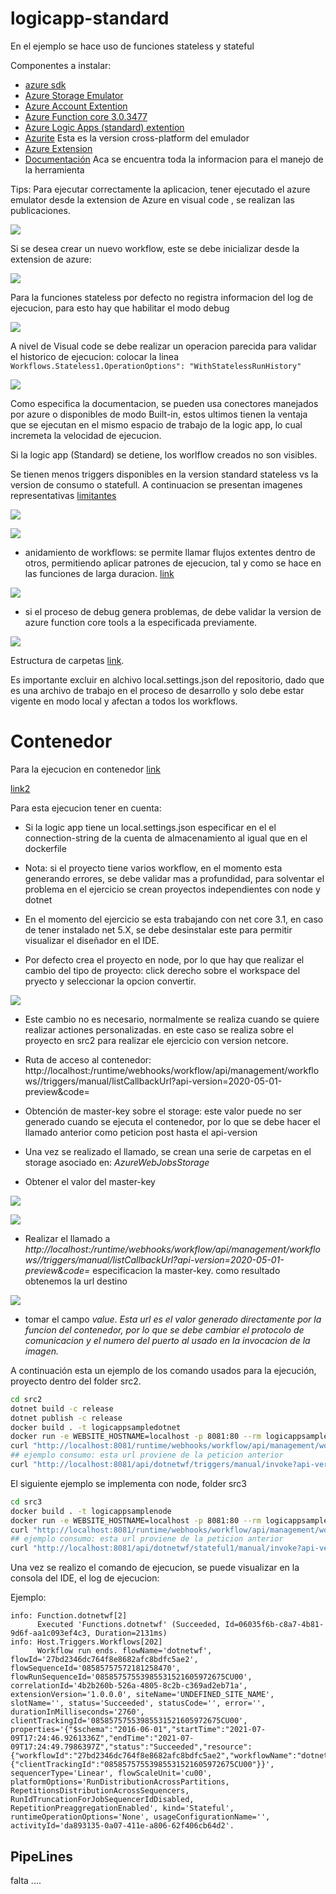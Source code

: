 # logicapp-standard

En el ejemplo se hace uso de funciones stateless y stateful 

Componentes a instalar:
- [azure sdk](https://azure.microsoft.com/en-us/downloads/)
- [Azure Storage Emulator](https://go.microsoft.com/fwlink/?LinkId=717179&clcid=0x409)
- [Azure Account Extention](https://marketplace.visualstudio.com/items?itemName=ms-vscode.azure-account)
- [Azure Function core 3.0.3477](https://github.com/Azure/azure-functions-core-tools/releases/tag/3.0.3477)
- [Azure Logic Apps (standard) extention](https://go.microsoft.com/fwlink/p/?linkid=2143167)
- [Azurite](https://www.npmjs.com/package/azurite) Esta es la version cross-platform del emulador
- [Azure Extension]()
- [Documentación](https://docs.microsoft.com/en-us/azure/logic-apps/single-tenant-overview-compare) Aca se encuentra toda la informacion para el manejo de la herramienta

Tips:
Para ejecutar correctamente la aplicacion, tener ejecutado el azure emulator
desde la extension de Azure en visual code , se realizan las publicaciones.

![](Images/azure-extention.png)

Si se desea crear un nuevo workflow, este se debe inicializar desde la extension de azure:

![](Images/new.png)

Para la funciones stateless por defecto no registra informacion del log de ejecucion, para esto hay que habilitar el modo debug

![](Images/debug.png)

A nivel de Visual code se debe realizar un operacion parecida para validar el historico de ejecucion:
colocar la linea `Workflows.Stateless1.OperationOptions": "WithStatelessRunHistory"`

![](Images/vscode-run.png)

Como especifica la documentacion, se pueden usa conectores manejados por azure o disponibles de modo Built-in, estos ultimos tienen la ventaja que se ejecutan en el mismo espacio de trabajo de la logic app, lo cual incremeta la velocidad de ejecucion.

Si la logic app (Standard) se detiene, los worlflow creados no son visibles.

Se tienen menos triggers disponibles en la version standard stateless vs la version de consumo o statefull. A continuacion se presentan imagenes representativas [limitantes](https://docs.microsoft.com/en-us/azure/logic-apps/single-tenant-overview-compare#changed-limited-unavailable-or-unsupported-capabilities)

![](Images/t1.png)

![](Images/t2.png)

- anidamiento de workflows: se permite llamar flujos extentes dentro de otros, permitiendo aplicar patrones de ejecucion, tal y como se hace en las funciones de larga duracion. [link](https://docs.microsoft.com/en-us/azure/logic-apps/single-tenant-overview-compare#nested-behavior-differences-between-stateful-and-stateless-workflows)

![](Images/workflow.png)

- si el proceso de debug genera problemas, de debe validar la version de azure function core tools a la especificada previamente.

![](Images/error.png)

Estructura de carpetas [link](https://docs.microsoft.com/en-us/azure/logic-apps/edit-app-settings-host-settings?tabs=visual-studio-code#visual-studio-code-project-structure).

Es importante excluir en alchivo local.settings.json del repositorio, dado que es una archivo de trabajo en el proceso de desarrollo y solo debe estar vigente en modo local y afectan a todos los workflows.


# Contenedor

Para la ejecucion en contenedor [link](https://microsoft.github.io/AzureTipsAndTricks/blog/tip311.html)

[link2](https://github.com/jaysson1710/logicapps/tree/master/azure-devops-sample)

Para esta ejecucion tener en cuenta:

- Si la logic app tiene un local.settings.json especificar en el el connection-string de la cuenta de almacenamiento al igual que en el dockerfile

- Nota: si el proyecto tiene varios workflow, en el momento esta generando errores, se debe validar mas a profundidad, para solventar el problema en el ejercicio se crean proyectos independientes con node y dotnet

- En el momento del ejercicio se esta trabajando con net core 3.1, en caso de tener instalado net 5.X, se debe desinstalar este para permitir visualizar el diseñador en el IDE.

- Por defecto crea el proyecto en node, por lo que hay que realizar el cambio del tipo de proyecto: click derecho sobre el workspace del pryecto y seleccionar la opcion convertir.

![](Images/change-type-proyect.png)

- Este cambio no es necesario, normalmente se realiza cuando se quiere realizar actiones personalizadas. en este caso se realiza sobre el proyecto en src2 para realizar ele ejercicio con version netcore.

- Ruta de acceso al contenedor: http://localhost:<port-run-image>/runtime/webhooks/workflow/api/management/workflows/<name-workflow>/triggers/manual/listCallbackUrl?api-version=2020-05-01-preview&code=<master-key>

- Obtención de master-key sobre el storage: este valor puede no ser generado cuando se ejecuta el contenedor, por lo que se debe hacer el llamado anterior como peticion post hasta el api-version

- Una vez se realizado el llamado, se crean una serie de carpetas en el storage asociado en: *AzureWebJobsStorage*

- Obtener el valor del master-key 

![](Images/container.png)

![](Images/master-key.png)

- Realizar el llamado a *http://localhost:<port-run-image>/runtime/webhooks/workflow/api/management/workflows/<name-workflow>/triggers/manual/listCallbackUrl?api-version=2020-05-01-preview&code=<master-key>* especificacion la master-key. como resultado obtenemos la url destino

![](Images/uri-rta.png)

- tomar el campo *value*. *Esta url es el valor generado directamente por la funcion del contenedor, por lo que se debe cambiar el protocolo de comunicacion y el numero del puerto al usado en la invocacion de la imagen.*

A continuación esta un ejemplo de los comando usados para la ejecución, proyecto dentro del folder src2.

```bash
cd src2
dotnet build -c release 
dotnet publish -c release
docker build . -t logicappsampledotnet
docker run -e WEBSITE_HOSTNAME=localhost -p 8081:80 --rm logicappsampledotnet
curl "http://localhost:8081/runtime/webhooks/workflow/api/management/workflows/dotnetwf/triggers/manual/listCallbackUrl?api-version=2020-05-01-preview"
## ejemplo consumo: esta url proviene de la peticion anterior
curl "http://localhost:8081/api/dotnetwf/triggers/manual/invoke?api-version=2020-05-01-preview&sp=%2Ftriggers%2Fmanual%2Frun&sv=1.0&sig=NXDjv14wOC9hUCEFG88wShJ9IyZLexM60kHzi4rTOMo"
```

El siguiente ejemplo se implementa con node, folder src3

```bash
cd src3
docker build . -t logicappsamplenode
docker run -e WEBSITE_HOSTNAME=localhost -p 8081:80 --rm logicappsamplenode
curl "http://localhost:8081/runtime/webhooks/workflow/api/management/workflows/stateful1/triggers/manual/listCallbackUrl?api-version=2020-05-01-preview"
## ejemplo consumo: esta url proviene de la peticion anterior
curl "http://localhost:8081/api/dotnetwf/stateful1/manual/invoke?api-version=2020-05-01-preview&sp=%2Ftriggers%2Fmanual%2Frun&sv=1.0&sig=NXDjv14wOC9hUCEFG88wShJ9IyZLexM60kHzi4rTOMo"
```

Una vez se realizo el comando de ejecucion, se puede visualizar en la consola del IDE, el log de ejecucion:

Ejemplo:

```
info: Function.dotnetwf[2]
      Executed 'Functions.dotnetwf' (Succeeded, Id=06035f6b-c8a7-4b81-9d6f-aa1c093ef4c3, Duration=2131ms)
info: Host.Triggers.Workflows[202]
      Workflow run ends. flowName='dotnetwf', flowId='27bd2346dc764f8e8682afc8bdfc5ae2', flowSequenceId='08585757572181258470', flowRunSequenceId='08585757553985531521605972675CU00', correlationId='4b2b260b-526a-4805-8c2b-c369ad2eb71a', extensionVersion='1.0.0.0', siteName='UNDEFINED_SITE_NAME', slotName='', status='Succeeded', statusCode='', error='', durationInMilliseconds='2760', clientTrackingId='08585757553985531521605972675CU00', properties='{"$schema":"2016-06-01","startTime":"2021-07-09T17:24:46.9261336Z","endTime":"2021-07-09T17:24:49.7986397Z","status":"Succeeded","resource":{"workflowId":"27bd2346dc764f8e8682afc8bdfc5ae2","workflowName":"dotnetwf","runId":"08585757553985531521605972675CU00","originRunId":"08585757553985531521605972675CU00"},"correlation":{"clientTrackingId":"08585757553985531521605972675CU00"}}', sequencerType='Linear', flowScaleUnit='cu00', platformOptions='RunDistributionAcrossPartitions, RepetitionsDistributionAcrossSequencers, RunIdTruncationForJobSequencerIdDisabled, RepetitionPreaggregationEnabled', kind='Stateful', runtimeOperationOptions='None', usageConfigurationName='', activityId='da893135-0a07-411e-a806-62f406cb64d2'.
```


## PipeLines

falta ....